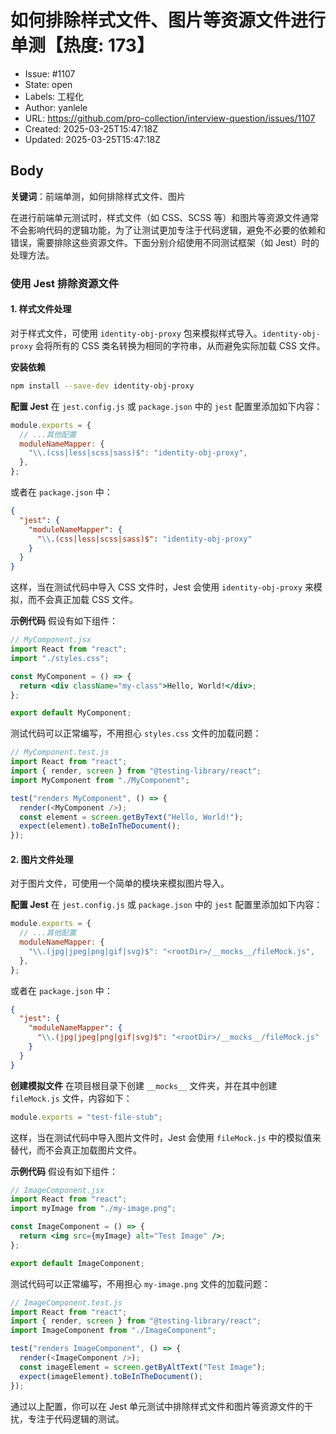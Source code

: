 # 如何排除样式文件、图片等资源文件进行单测【热度: 173】

- Issue: #1107
- State: open
- Labels: 工程化
- Author: yanlele
- URL: https://github.com/pro-collection/interview-question/issues/1107
- Created: 2025-03-25T15:47:18Z
- Updated: 2025-03-25T15:47:18Z

## Body

**关键词**：前端单测，如何排除样式文件、图片

在进行前端单元测试时，样式文件（如 CSS、SCSS 等）和图片等资源文件通常不会影响代码的逻辑功能，为了让测试更加专注于代码逻辑，避免不必要的依赖和错误，需要排除这些资源文件。下面分别介绍使用不同测试框架（如 Jest）时的处理方法。

### 使用 Jest 排除资源文件

#### 1. 样式文件处理

对于样式文件，可使用 `identity-obj-proxy` 包来模拟样式导入。`identity-obj-proxy` 会将所有的 CSS 类名转换为相同的字符串，从而避免实际加载 CSS 文件。

**安装依赖**

```bash
npm install --save-dev identity-obj-proxy
```

**配置 Jest**
在 `jest.config.js` 或 `package.json` 中的 `jest` 配置里添加如下内容：

```javascript
module.exports = {
  // ...其他配置
  moduleNameMapper: {
    "\\.(css|less|scss|sass)$": "identity-obj-proxy",
  },
};
```

或者在 `package.json` 中：

```json
{
  "jest": {
    "moduleNameMapper": {
      "\\.(css|less|scss|sass)$": "identity-obj-proxy"
    }
  }
}
```

这样，当在测试代码中导入 CSS 文件时，Jest 会使用 `identity-obj-proxy` 来模拟，而不会真正加载 CSS 文件。

**示例代码**
假设有如下组件：

```jsx
// MyComponent.jsx
import React from "react";
import "./styles.css";

const MyComponent = () => {
  return <div className="my-class">Hello, World!</div>;
};

export default MyComponent;
```

测试代码可以正常编写，不用担心 `styles.css` 文件的加载问题：

```javascript
// MyComponent.test.js
import React from "react";
import { render, screen } from "@testing-library/react";
import MyComponent from "./MyComponent";

test("renders MyComponent", () => {
  render(<MyComponent />);
  const element = screen.getByText("Hello, World!");
  expect(element).toBeInTheDocument();
});
```

#### 2. 图片文件处理

对于图片文件，可使用一个简单的模块来模拟图片导入。

**配置 Jest**
在 `jest.config.js` 或 `package.json` 中的 `jest` 配置里添加如下内容：

```javascript
module.exports = {
  // ...其他配置
  moduleNameMapper: {
    "\\.(jpg|jpeg|png|gif|svg)$": "<rootDir>/__mocks__/fileMock.js",
  },
};
```

或者在 `package.json` 中：

```json
{
  "jest": {
    "moduleNameMapper": {
      "\\.(jpg|jpeg|png|gif|svg)$": "<rootDir>/__mocks__/fileMock.js"
    }
  }
}
```

**创建模拟文件**
在项目根目录下创建 `__mocks__` 文件夹，并在其中创建 `fileMock.js` 文件，内容如下：

```javascript
module.exports = "test-file-stub";
```

这样，当在测试代码中导入图片文件时，Jest 会使用 `fileMock.js` 中的模拟值来替代，而不会真正加载图片文件。

**示例代码**
假设有如下组件：

```jsx
// ImageComponent.jsx
import React from "react";
import myImage from "./my-image.png";

const ImageComponent = () => {
  return <img src={myImage} alt="Test Image" />;
};

export default ImageComponent;
```

测试代码可以正常编写，不用担心 `my-image.png` 文件的加载问题：

```javascript
// ImageComponent.test.js
import React from "react";
import { render, screen } from "@testing-library/react";
import ImageComponent from "./ImageComponent";

test("renders ImageComponent", () => {
  render(<ImageComponent />);
  const imageElement = screen.getByAltText("Test Image");
  expect(imageElement).toBeInTheDocument();
});
```

通过以上配置，你可以在 Jest 单元测试中排除样式文件和图片等资源文件的干扰，专注于代码逻辑的测试。

